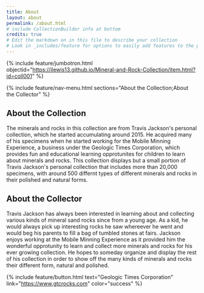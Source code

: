 ```yaml
---
title: About
layout: about
permalink: /about.html
# include CollectionBuilder info at bottom
credits: true
# Edit the markdown on in this file to describe your collection
# Look in _includes/feature for options to easily add features to the page
---
```


{% include feature/jumbotron.html objectid="https://ilewis13.github.io/Mineral-and-Rock-Collection/item.html?id=coll001" %}

{% include feature/nav-menu.html sections="About the Collection;About the Collector" %}

## About the Collection

The minerals and rocks in this collection are from Travis Jackson's personal collection, which he started accumulating around 2015. He acquired many of his specimens when he started working for the Mobile Minning Experience, a business under the Geologic Times Corporation, which provides fun and educational learning opprotunites for children to learn about minerals and rocks. This collection displays but a small portion of Travis Jackson's personal collection that includes more than 20,000 specimens, with around 500 differnt types of different minerals and rocks in their polished and natural forms.


## About the Collector

Travis Jackson has always been interested in learning about and collecting various kinds of mineral sand rocks since from a young age. As a kid, he would always pick up interesting rocks he saw whereever he went and would beg his parents to fill a bag of tumbled stones at fairs. Jackson enjoys working at the Mobile Minning Experience as it provided him the wonderful opprotunity to learn and collect more minerals and rocks for his ever growing collection. He hopes to someday organize and display the rest of his collection in order to show off the many kinds of minerals and rocks their different form, natural and polished. 

{% include feature/button.html text="Geologic Times Corporation" link="https://www.gtcrocks.com" color="success" %}
